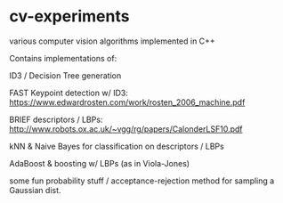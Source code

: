 # cv-experiments
various computer vision algorithms implemented in C++

Contains implementations of:

ID3 / Decision Tree generation

FAST Keypoint detection w/ ID3: https://www.edwardrosten.com/work/rosten_2006_machine.pdf

BRIEF descriptors / LBPs: http://www.robots.ox.ac.uk/~vgg/rg/papers/CalonderLSF10.pdf

kNN & Naive Bayes for classification on descriptors / LBPs

AdaBoost & boosting w/ LBPs (as in Viola-Jones)

some fun probability stuff / acceptance-rejection method for sampling a Gaussian dist.
